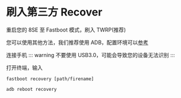 # 刷入第三方 Recover
重启您的 8SE 至 Fastboot 模式，刷入 TWRP(推荐)

您可以使用其他方法，我们推荐使用 ADB，配置环境可以[参考](https://blog.nalanyinyun.ml/p/adb/)

连接手机 
::: warning
不要使用 USB3.0，可能会导致您的设备无法识别
:::

打开终端，输入

```shell
fastboot recovery [path/firename]

adb reboot recovery
```